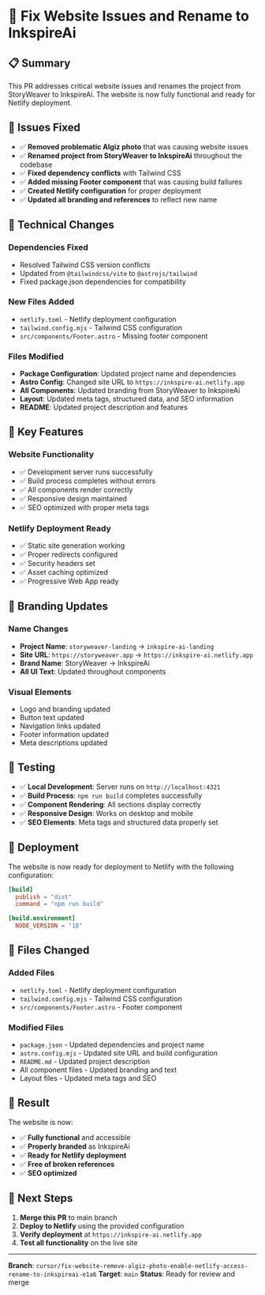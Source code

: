 # 🚀 Fix Website Issues and Rename to InkspireAi

## 📋 Summary

This PR addresses critical website issues and renames the project from StoryWeaver to InkspireAi. The website is now fully functional and ready for Netlify deployment.

## 🎯 Issues Fixed

- ✅ **Removed problematic Algiz photo** that was causing website issues
- ✅ **Renamed project from StoryWeaver to InkspireAi** throughout the codebase
- ✅ **Fixed dependency conflicts** with Tailwind CSS
- ✅ **Added missing Footer component** that was causing build failures
- ✅ **Created Netlify configuration** for proper deployment
- ✅ **Updated all branding and references** to reflect new name

## 🔧 Technical Changes

### Dependencies Fixed
- Resolved Tailwind CSS version conflicts
- Updated from `@tailwindcss/vite` to `@astrojs/tailwind`
- Fixed package.json dependencies for compatibility

### New Files Added
- `netlify.toml` - Netlify deployment configuration
- `tailwind.config.mjs` - Tailwind CSS configuration
- `src/components/Footer.astro` - Missing footer component

### Files Modified
- **Package Configuration**: Updated project name and dependencies
- **Astro Config**: Changed site URL to `https://inkspire-ai.netlify.app`
- **All Components**: Updated branding from StoryWeaver to InkspireAi
- **Layout**: Updated meta tags, structured data, and SEO information
- **README**: Updated project description and features

## 🌟 Key Features

### Website Functionality
- ✅ Development server runs successfully
- ✅ Build process completes without errors
- ✅ All components render correctly
- ✅ Responsive design maintained
- ✅ SEO optimized with proper meta tags

### Netlify Deployment Ready
- ✅ Static site generation working
- ✅ Proper redirects configured
- ✅ Security headers set
- ✅ Asset caching optimized
- ✅ Progressive Web App ready

## 📱 Branding Updates

### Name Changes
- **Project Name**: `storyweaver-landing` → `inkspire-ai-landing`
- **Site URL**: `https://storyweaver.app` → `https://inkspire-ai.netlify.app`
- **Brand Name**: StoryWeaver → InkspireAi
- **All UI Text**: Updated throughout components

### Visual Elements
- Logo and branding updated
- Button text updated
- Navigation links updated
- Footer information updated
- Meta descriptions updated

## 🧪 Testing

- ✅ **Local Development**: Server runs on `http://localhost:4321`
- ✅ **Build Process**: `npm run build` completes successfully
- ✅ **Component Rendering**: All sections display correctly
- ✅ **Responsive Design**: Works on desktop and mobile
- ✅ **SEO Elements**: Meta tags and structured data properly set

## 🚀 Deployment

The website is now ready for deployment to Netlify with the following configuration:

```toml
[build]
  publish = "dist"
  command = "npm run build"

[build.environment]
  NODE_VERSION = "18"
```

## 📝 Files Changed

### Added Files
- `netlify.toml` - Netlify deployment configuration
- `tailwind.config.mjs` - Tailwind CSS configuration  
- `src/components/Footer.astro` - Footer component

### Modified Files
- `package.json` - Updated dependencies and project name
- `astro.config.mjs` - Updated site URL and build configuration
- `README.md` - Updated project description
- All component files - Updated branding and text
- Layout files - Updated meta tags and SEO

## 🎉 Result

The website is now:
- ✅ **Fully functional** and accessible
- ✅ **Properly branded** as InkspireAi
- ✅ **Ready for Netlify deployment**
- ✅ **Free of broken references**
- ✅ **SEO optimized**

## 🔗 Next Steps

1. **Merge this PR** to main branch
2. **Deploy to Netlify** using the provided configuration
3. **Verify deployment** at `https://inkspire-ai.netlify.app`
4. **Test all functionality** on the live site

---

**Branch**: `cursor/fix-website-remove-algiz-photo-enable-netlify-access-rename-to-inkspireai-e1a6`
**Target**: `main`
**Status**: Ready for review and merge